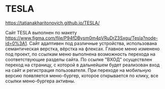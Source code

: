 # TESLA

https://tatianakharitonovich.github.io/TESLA/

Сайт TESLA выполнен по макету https://www.figma.com/file/P94fDBysm0m4pVRuDrZ3Sxgu/Tesla?node-id=0%3A1.
Сайт адаптивен под различные устройства, использована семантическая верстка, вёрстка на флексах.
Главное меню изменено под проект, по ссылкам меню выполнена возможность перехода на соответствующие разделы сайта.
По ссылке "ВХОД" осуществлен переход на страницу, с которой в дальнейшем будет реализован вход на сайт и регистрация пользователя.
При переходе на мобильную версию появляется меню-бургер, которое открывается по клику, все ссылки меню-бургера активны.
